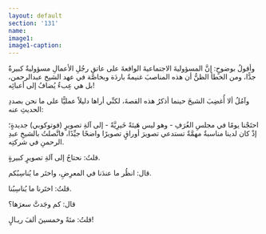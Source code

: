 ```yaml
---
layout: default
section: '131'
name:
image1: 
image1-caption: 
---
```

وأقولُ بوضوحٍ: إنَّ المسؤوليةَ الاجتماعيةَ الواقعةَ على عاتقِ رجُلِ الأعمالِ مسؤوليةٌ كبيرةٌ جدًّا، ومن الخطأ الظنُّ أن هذه المناصبَ غنيمةٌ باردَة وبخاصَّة في عهد الشيخ عبدالرحمن، بل هي عِبءٌ يُضافُ إلى أعبائِه! 

وآمُلُ ألا أُغضِبَ الشيخَ حينما أذكرُ هذه القصةَ، لكنِّي أراها دليلاً عمليًّا على ما نحن بصددِ الحديثِ عنه:

احتَجْنا يومًا في مجلسِ الغُرَفِ - وهو ليس هَيئةً خَيرِيَّةً - إلى آلةِ تصويرٍ (فوتوكوبي) جديدةٍ؛ إذْ كان لدينا مناسبةٌ مهمَّةٌ تستدعي تصويرَ أوراقٍ تصويرًا واضحًا جيِّدًا، فاتَّصلتُ بالشيخِ عبدِ الرحمنِ في شركتِه.

قلتُ: نحتاجُ إلى آلةِ تصويرٍ كبيرةٍ. 

قال: انظُر ما عندَنا في المعرِضِ، واختَر ما يُناسِبُكم.

قلتُ: اختَرنا ما يُناسِبُنا.

قال: كم وجَدتَّ سعرَها؟

قلتُ: مئةً وخمسينَ ألفَ ريـالٍ!